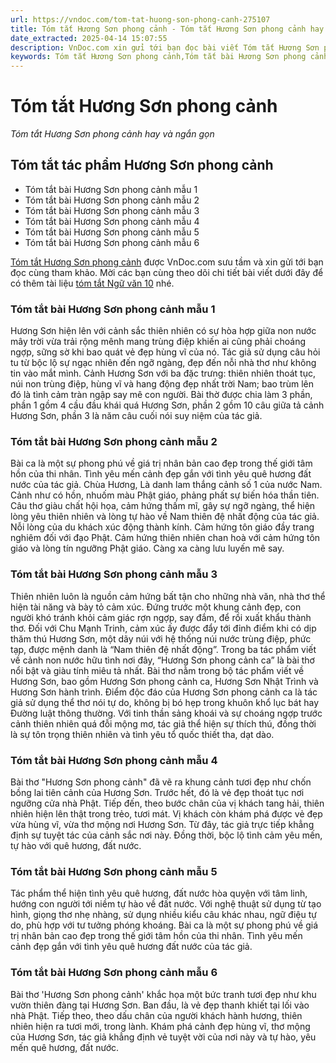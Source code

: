 ```yaml
---
url: https://vndoc.com/tom-tat-huong-son-phong-canh-275107
title: Tóm tắt Hương Sơn phong cảnh - Tóm tắt Hương Sơn phong cảnh hay và ngắn gọn - VnDoc.com
date_extracted: 2025-04-14 15:07:55
description: VnDoc.com xin gửi tới bạn đọc bài viết Tóm tắt Hương Sơn phong cảnh. Mời các bạn cùng tham khảo chi tiết.
keywords: Tóm tắt Hương Sơn phong cảnh,Tóm tắt bài Hương Sơn phong cảnh,Tóm tắt tác phẩm Hương Sơn phong cảnh,hương sơn phong cảnh,ngữ văn 10,ngữ văn 10 ctst,ngữ văn 10 chân trời sáng tạo,tóm tắt ngữ văn 10 chân trời sáng tạo,Tóm tắt Hương Sơn phong cảnh ngắn gọn,hương sơn phong cảnh tóm tắt
---
```


# Tóm tắt Hương Sơn phong cảnh
 _Tóm tắt Hương Sơn phong cảnh hay và ngắn gọn_
## Tóm tắt tác phẩm Hương Sơn phong cảnh
  * Tóm tắt bài Hương Sơn phong cảnh mẫu 1
  * Tóm tắt bài Hương Sơn phong cảnh mẫu 2
  * Tóm tắt bài Hương Sơn phong cảnh mẫu 3
  * Tóm tắt bài Hương Sơn phong cảnh mẫu 4
  * Tóm tắt bài Hương Sơn phong cảnh mẫu 5
  * Tóm tắt bài Hương Sơn phong cảnh mẫu 6

[Tóm tắt Hương Sơn phong cảnh](<https://vndoc.com/tom-tat-huong-son-phong-canh-275107>) được VnDoc.com sưu tầm và xin gửi tới bạn đọc cùng tham khảo. Mời các bạn cùng theo dõi chi tiết bài viết dưới đây để có thêm tài liệu [tóm tắt Ngữ văn 10](<https://vndoc.com/tom-tat-ngu-van-10-ctst>) nhé.
### Tóm tắt bài Hương Sơn phong cảnh mẫu 1
Hương Sơn hiện lên với cảnh sắc thiên nhiên có sự hòa hợp giữa non nước mây trời vừa trải rộng mênh mang trùng điệp khiến ai cũng phải choáng ngợp, sững sờ khi bao quát vẻ đẹp hùng vĩ của nó. Tác giả sử dụng câu hỏi tu từ bộc lộ sự ngạc nhiên đến ngỡ ngàng, đẹp đến nỗi nhà thơ như không tin vào mắt mình. Cảnh Hương Sơn với ba đặc trưng: thiên nhiên thoát tục, núi non trùng điệp, hùng vĩ và hang động đẹp nhất trời Nam; bao trùm lên đó là tình cảm tràn ngập say mê con người. Bài thờ được chia làm 3 phần, phần 1 gồm 4 cầu đầu khái quá Hương Sơn, phần 2 gồm 10 câu giữa tả cảnh Hương Sơn, phần 3 là năm câu cuối nói suy niệm của tác giả.
### Tóm tắt bài Hương Sơn phong cảnh mẫu 2
Bài ca là một sự phong phú về giá trị nhân bản cao đẹp trong thế giới tâm hồn của thi nhân. Tình yêu mến cảnh đẹp gắn với tình yêu quê hương đất nước của tác giả. Chùa Hương, Là danh lam thắng cảnh số 1 của nước Nam. Cảnh như có hồn, nhuốm màu Phật giáo, phảng phất sự biến hóa thần tiên. Câu thơ giàu chất hội họa, cảm hứng thấm mĩ, gây sự ngỡ ngàng, thể hiện lòng yêu thiên nhiên và lòng tự hào về Nam thiên đệ nhất động của tác giả. Nỗi lòng của du khách xúc động thành kính. Cảm hứng tôn giáo đầy trang nghiêm đối với đạo Phật. Cảm hứng thiên nhiên chan hoà với cảm hứng tôn giáo và lòng tín ngưỡng Phật giáo. Càng xa càng lưu luyến mê say.
### Tóm tắt bài Hương Sơn phong cảnh mẫu 3
Thiên nhiên luôn là nguồn cảm hứng bất tận cho những nhà văn, nhà thơ thể hiện tài năng và bày tỏ cảm xúc. Đứng trước một khung cảnh đẹp, con người khó tránh khỏi cảm giác rợn ngợp, say đắm, để rồi xuất khẩu thành thơ. Đối với Chu Mạnh Trinh, cảm xúc ấy được đẩy tới đỉnh điểm khi có dịp thăm thú Hương Sơn, một dãy núi với hệ thống núi nước trùng điệp, phức tạp, được mệnh danh là “Nam thiên đệ nhất động”. Trong ba tác phẩm viết về cảnh non nước hữu tình nơi đây, “Hương Sơn phong cảnh ca” là bài thơ nổi bật và giàu tính miêu tả nhất.
Bài thơ nằm trong bộ tác phẩm viết về Hương Sơn, bao gồm Hương Sơn phong cảnh ca, Hương Sơn Nhật Trình và Hương Sơn hành trình. Điểm độc đáo của Hương Sơn phong cảnh ca là tác giả sử dụng thể thơ nói tự do, không bị bó hẹp trong khuôn khổ lục bát hay Đường luật thông thường. Với tinh thần sảng khoái và sự choáng ngợp trước cảnh thiên nhiên quá đỗi mộng mơ, tác giả thể hiện sự thích thú, đồng thời là sự tôn trọng thiên nhiên và tình yêu tổ quốc thiết tha, dạt dào.
### Tóm tắt bài Hương Sơn phong cảnh mẫu 4
Bài thơ "Hương Sơn phong cảnh" đã vẽ ra khung cảnh tươi đẹp như chốn bồng lai tiên cảnh của Hương Sơn. Trước hết, đó là vẻ đẹp thoát tục nơi ngưỡng cửa nhà Phật. Tiếp đến, theo bước chân của vị khách tang hải, thiên nhiên hiện lên thật trong trẻo, tươi mát. Vị khách còn khám phá được vẻ đẹp vừa hùng vĩ, vừa thơ mộng nơi Hương Sơn. Từ đây, tác giả trực tiếp khẳng định sự tuyệt tác của cảnh sắc nơi này. Đồng thời, bộc lộ tình cảm yêu mến, tự hào với quê hương, đất nước.
### Tóm tắt bài Hương Sơn phong cảnh mẫu 5
Tác phẩm thể hiện tình yêu quê hương, đất nước hòa quyện với tâm linh, hướng con người tới niềm tự hào về đất nước. Với nghệ thuật sử dụng từ tạo hình, giọng thơ nhẹ nhàng, sử dụng nhiều kiểu câu khác nhau, ngữ điệu tự do, phù hợp với tư tưởng phóng khoáng.
Bài ca là một sự phong phú về giá trị nhân bản cao đẹp trong thế giới tâm hồn của thi nhân. Tình yêu mến cảnh đẹp gắn với tình yêu quê hương đất nước của tác giả.
### Tóm tắt bài Hương Sơn phong cảnh mẫu 6
Bài thơ 'Hương Sơn phong cảnh' khắc họa một bức tranh tươi đẹp như khu vườn thiên đàng tại Hương Sơn. Ban đầu, là vẻ đẹp thanh khiết tại lối vào nhà Phật. Tiếp theo, theo dấu chân của người khách hành hương, thiên nhiên hiện ra tươi mới, trong lành. Khám phá cảnh đẹp hùng vĩ, thơ mộng của Hương Sơn, tác giả khẳng định vẻ tuyệt vời của nơi này và tự hào, yêu mến quê hương, đất nước.
